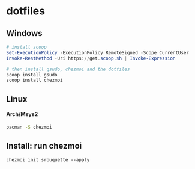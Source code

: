# dotfiles

## Windows

```powershell
# install scoop
Set-ExecutionPolicy -ExecutionPolicy RemoteSigned -Scope CurrentUser
Invoke-RestMethod -Uri https://get.scoop.sh | Invoke-Expression

# then install gsudo, chezmoi and the dotfiles
scoop install gsudo
scoop install chezmoi
```

## Linux

#### Arch/Msys2

```bash
pacman -S chezmoi
```


## Install: run chezmoi

```shell
chezmoi init srouquette --apply
```
